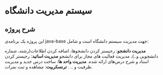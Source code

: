 # سیستم مدیریت دانشگاه

## شرح پروژه

این پروژه یک برنامه‌ی java-base جهت مدیریت سیستم دانشگاه است و شامل:

**مدیریت دانشجو**: رجیستر کردن دانشجوها، اضافه کردن اطلاعات(رشته، شماره دانشجویی و..)، 
مدیریت فعالیت های مجاز برای دانشجو
**مدیریت اساتید**: رجیستر کردن استاد و شرح درس‌های ارائه شده.
**مدیریت واحد ها**: ساخت درس جدید و مدیریت ظرفیت و .. .
**ترنسکریپت**: مشاهده و ثبت نمرات.
